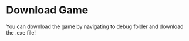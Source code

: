 # Download Game
You can download the game by navigating to debug folder and download the .exe file!
